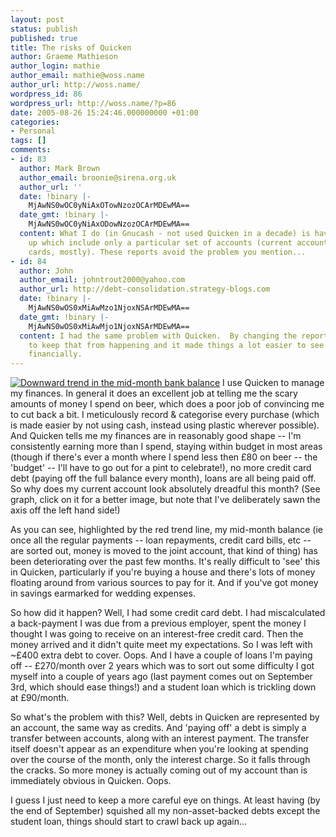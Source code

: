 ```yaml
---
layout: post
status: publish
published: true
title: The risks of Quicken
author: Graeme Mathieson
author_login: mathie
author_email: mathie@woss.name
author_url: http://woss.name/
wordpress_id: 86
wordpress_url: http://woss.name/?p=86
date: 2005-08-26 15:24:46.000000000 +01:00
categories:
- Personal
tags: []
comments:
- id: 83
  author: Mark Brown
  author_email: broonie@sirena.org.uk
  author_url: ''
  date: !binary |-
    MjAwNS0wOC0yNiAxOTowNzozOCArMDEwMA==
  date_gmt: !binary |-
    MjAwNS0wOC0yNiAxODowNzozOCArMDEwMA==
  content: What I do (in Gnucash - not used Quicken in a decade) is have reports set
    up which include only a particular set of accounts (current accounts plus credit
    cards, mostly). These reports avoid the problem you mention...
- id: 84
  author: John
  author_email: johntrout2000@yahoo.com
  author_url: http://debt-consolidation.strategy-blogs.com
  date: !binary |-
    MjAwNS0wOS0xMiAwMzo1NjoxNSArMDEwMA==
  date_gmt: !binary |-
    MjAwNS0wOS0xMiAwMjo1NjoxNSArMDEwMA==
  content: I had the same problem with Quicken.  By changing the reports I was able
    to keep that from happening and it made things a lot easier to see where I was
    financially.
---
```

<a href="http://woss.name/wp-content/GettingPoorer.gif"><img src='http://woss.name/wp-content/thumb-GettingPoorer.gif' alt='Downward trend in the mid-month bank balance' class="alignright" /></a> I use Quicken to manage my finances.  In general it does an excellent job at telling me the scary amounts of money I spend on beer, which does a poor job of convincing me to cut back a bit.  I meticulously record &amp; categorise every purchase (which is made easier by not using cash, instead using plastic wherever possible).  And Quicken tells me my finances are in reasonably good shape -- I'm consistently earning more than I spend, staying within budget in most areas (though if there's ever a month where I spend less then &pound;80 on beer -- the 'budget' -- I'll have to go out for a pint to celebrate!), no more credit card debt (paying off the full balance every month), loans are all being paid off.  So why does my current account look absolutely dreadful this month?  (See graph, click on it for a better image, but note that I've deliberately sawn the axis off the left hand side!)

As you can see, highlighted by the red trend line, my mid-month balance (ie once all the regular payments -- loan repayments, credit card bills, etc -- are sorted out, money is moved to the joint account, that kind of thing) has been deteriorating over the past few months.  It's really difficult to 'see' this in Quicken, particularly if you're buying a house and there's lots of money floating around from various sources to pay for it.  And if you've got money in savings earmarked for wedding expenses.

So how did it happen?  Well, I had some credit card debt.  I had miscalculated a back-payment I was due from a previous employer, spent the money I thought I was going to receive on an interest-free credit card.  Then the money arrived and it didn't quite meet my expectations.  So I was left with ~&pound;400 extra debt to cover.  Oops.  And I have a couple of loans I'm paying off -- &pound;270/month over 2 years which was to sort out some difficulty I got myself into a couple of years ago (last payment comes out on September 3rd, which should ease things!) and a student loan which is trickling down at &pound;90/month.

So what's the problem with this?  Well, debts in Quicken are represented by an account, the same way as credits.  And 'paying off' a debt is simply a transfer between accounts, along with an interest payment.  The transfer itself doesn't appear as an expenditure when you're looking at spending over the course of the month, only the interest charge.  So it falls through the cracks.  So more money is actually coming out of my account than is immediately obvious in Quicken.  Oops.

I guess I just need to keep a more careful eye on things.  At least having (by the end of September) squished all my non-asset-backed debts except the student loan, things should start to crawl back up again...
